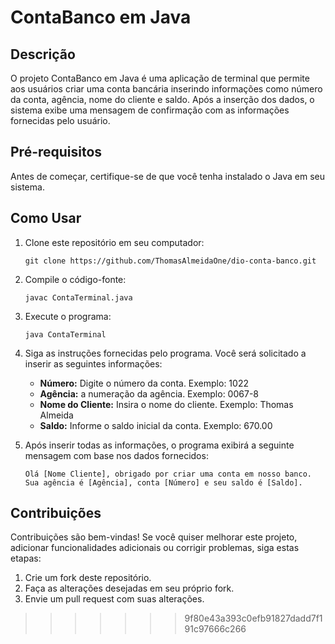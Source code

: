 
# ContaBanco em Java

## Descrição

O projeto ContaBanco em Java é uma aplicação de terminal que permite aos usuários criar uma conta bancária inserindo informações como número da conta, agência, nome do cliente e saldo. Após a inserção dos dados, o sistema exibe uma mensagem de confirmação com as informações fornecidas pelo usuário.


## Pré-requisitos

Antes de começar, certifique-se de que você tenha instalado o Java em seu sistema.

## Como Usar

1. Clone este repositório em seu computador:

    ```shell
    git clone https://github.com/ThomasAlmeidaOne/dio-conta-banco.git
    ```

2. Compile o código-fonte:

    ```shell
    javac ContaTerminal.java
    ```

4. Execute o programa:

    ```shell
    java ContaTerminal
    ```

5. Siga as instruções fornecidas pelo programa. Você será solicitado a inserir as seguintes informações:

    - **Número:** Digite o número da conta. Exemplo: 1022
    - **Agência:** a numeração da agência. Exemplo: 0067-8
    - **Nome do Cliente:** Insira o nome do cliente. Exemplo: Thomas Almeida
    - **Saldo:** Informe o saldo inicial da conta. Exemplo: 670.00

6. Após inserir todas as informações, o programa exibirá a seguinte mensagem com base nos dados fornecidos:

    ```
    Olá [Nome Cliente], obrigado por criar uma conta em nosso banco.
    Sua agência é [Agência], conta [Número] e seu saldo é [Saldo].
    ```

## Contribuições

Contribuições são bem-vindas! Se você quiser melhorar este projeto, adicionar funcionalidades adicionais ou corrigir problemas, siga estas etapas:

1. Crie um fork deste repositório.
2. Faça as alterações desejadas em seu próprio fork.
3. Envie um pull request com suas alterações.
>>>>>>> 9f80e43a393c0efb91827dadd7f191c97666c266
